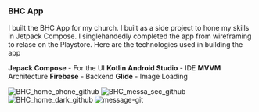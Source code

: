 ### BHC App

I built the BHC App for my church. I built as a side project to hone my skills in Jetpack Compose. I singlehandedly completed the app from wireframing to relase on the Playstore.  Here are the technologies used in building the app

**Jepack Compose** - For the UI
**Kotlin**
**Android Studio** - IDE
**MVVM** Architecture
**Firebase**  - Backend
**Glide** - Image Loading

![BHC_home_phone_github](https://github.com/feranmi2002/bhc/assets/60087143/9e09f22b-2848-41e7-95a8-01cafd91c65a)
![BHC_messa_sec_github](https://github.com/feranmi2002/bhc/assets/60087143/b38c11d9-3c68-4c7d-b297-30817cd34495)
![BHC_home_dark_github](https://github.com/feranmi2002/bhc/assets/60087143/bb343ba7-4af6-48d6-a998-c40e17203084)
![message-git](https://github.com/feranmi2002/bhc/assets/60087143/888d089c-d243-4e03-99d7-60075c7fd5b5)

